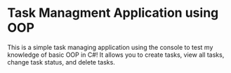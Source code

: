 # Task Managment Application using OOP
This is a simple task managing application using the console to test my knowledge of basic OOP in C#! It allows you to create tasks, view all tasks, change task status, and delete tasks.
